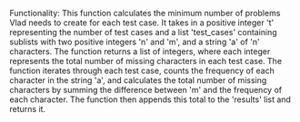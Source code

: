Functionality: This function calculates the minimum number of problems Vlad needs to create for each test case. It takes in a positive integer 't' representing the number of test cases and a list 'test_cases' containing sublists with two positive integers 'n' and 'm', and a string 'a' of 'n' characters. The function returns a list of integers, where each integer represents the total number of missing characters in each test case. The function iterates through each test case, counts the frequency of each character in the string 'a', and calculates the total number of missing characters by summing the difference between 'm' and the frequency of each character. The function then appends this total to the 'results' list and returns it.